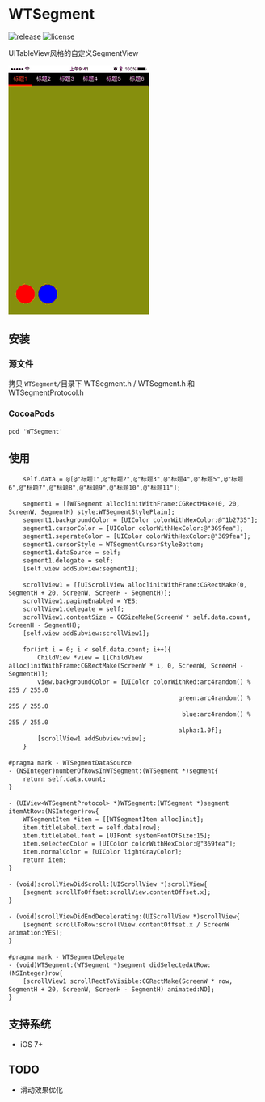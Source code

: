 # WTSegment

[![release](https://img.shields.io/badge/release-v0.2.2-orange.svg)](https://github.com/wutongr/WTSegment/releases) [![license](https://img.shields.io/badge/license-MIT-blue.svg)](https://github.com/wutongr/WTSegment/blob/master/LICENSE)

UITableView风格的自定义SegmentView

![WTSegment](https://github.com/wutongr/WTSegment/blob/master/ScreenShot.gif)

## 安装

### 源文件
拷贝 `WTSegment/`目录下 WTSegment.h / WTSegment.h 和 WTSegmentProtocol.h

### CocoaPods

```pod 'WTSegment'```

## 使用
```objc
    self.data = @[@"标题1",@"标题2",@"标题3",@"标题4",@"标题5",@"标题6",@"标题7",@"标题8",@"标题9",@"标题10",@"标题11"];
    
    segment1 = [[WTSegment alloc]initWithFrame:CGRectMake(0, 20, ScreenW, SegmentH) style:WTSegmentStylePlain];
    segment1.backgroundColor = [UIColor colorWithHexColor:@"1b2735"];
    segment1.cursorColor = [UIColor colorWithHexColor:@"369fea"];
    segment1.seperateColor = [UIColor colorWithHexColor:@"369fea"];
    segment1.cursorStyle = WTSegmentCursorStyleBottom;
    segment1.dataSource = self;
    segment1.delegate = self;
    [self.view addSubview:segment1];
    
    scrollView1 = [[UIScrollView alloc]initWithFrame:CGRectMake(0, SegmentH + 20, ScreenW, ScreenH - SegmentH)];
    scrollView1.pagingEnabled = YES;
    scrollView1.delegate = self;
    scrollView1.contentSize = CGSizeMake(ScreenW * self.data.count, ScreenH - SegmentH);
    [self.view addSubview:scrollView1];
    
    for(int i = 0; i < self.data.count; i++){
        ChildView *view = [[ChildView alloc]initWithFrame:CGRectMake(ScreenW * i, 0, ScreenW, ScreenH - SegmentH)];
        view.backgroundColor = [UIColor colorWithRed:arc4random() % 255 / 255.0
                                               green:arc4random() % 255 / 255.0
                                                blue:arc4random() % 255 / 255.0
                                               alpha:1.0f];
        [scrollView1 addSubview:view];
    }
    
#pragma mark - WTSegmentDataSource
- (NSInteger)numberOfRowsInWTSegment:(WTSegment *)segment{
    return self.data.count;
}

- (UIView<WTSegmentProtocol> *)WTSegment:(WTSegment *)segment itemAtRow:(NSInteger)row{
    WTSegmentItem *item = [[WTSegmentItem alloc]init];
    item.titleLabel.text = self.data[row];
    item.titleLabel.font = [UIFont systemFontOfSize:15];
    item.selectedColor = [UIColor colorWithHexColor:@"369fea"];
    item.normalColor = [UIColor lightGrayColor];
    return item;
}

- (void)scrollViewDidScroll:(UIScrollView *)scrollView{
    [segment scrollToOffset:scrollView.contentOffset.x];
}

- (void)scrollViewDidEndDecelerating:(UIScrollView *)scrollView{
    [segment scrollToRow:scrollView.contentOffset.x / ScreenW animation:YES];
}

#pragma mark - WTSegmentDelegate
- (void)WTSegment:(WTSegment *)segment didSelectedAtRow:(NSInteger)row{
    [scrollView1 scrollRectToVisible:CGRectMake(ScreenW * row, SegmentH + 20, ScreenW, ScreenH - SegmentH) animated:NO];
}
```
## 支持系统
- iOS 7+

## TODO
- 滑动效果优化
